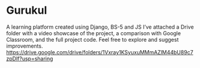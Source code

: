 # Gurukul
A learning platform created using Django, BS-5 and JS
I’ve attached a Drive folder with a video showcase of the project, a comparison with Google Classroom, 
and the full project code. Feel free to explore and suggest improvements.
https://drive.google.com/drive/folders/1Vxray1KSyuxuMMmAZlM44bU89c7zpDlf?usp=sharing
